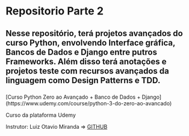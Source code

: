 <h1>Repositorio Parte 2</h1>

<h2>Nesse repositório, terá projetos avançados do curso Python, envolvendo Interface gráfica, Bancos de Dados e Django entre putros Frameworks.
    Além disso terá anotações e projetos teste com recursos avançados da linguagem como Design Patterns e TDD.</h2>

<p>
  <h3></h3>[Curso Python Zero ao Avançado + Banco de Dados + Django](https://www.udemy.com/course/python-3-do-zero-ao-avancado)
  
  Curso da plataforma Udemy

  Instrutor: Luiz Otavio Miranda => [GITHUB](https://github.com/luizomf)</h3>
